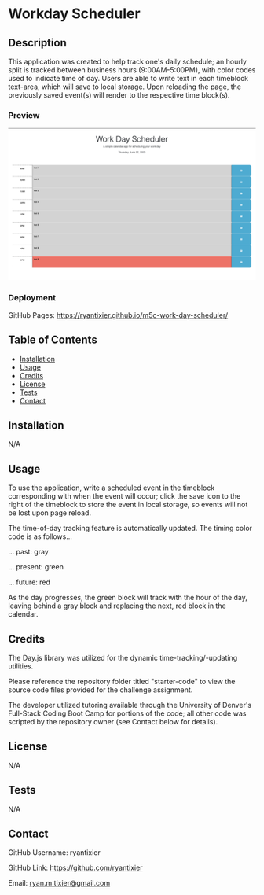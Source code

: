 # Workday Scheduler

## Description

This application was created to help track one's daily schedule; an hourly split is tracked between business hours (9:00AM-5:00PM), with color codes used to indicate time of day. Users are able to write text in each timeblock text-area, which will save to local storage. Upon reloading the page, the previously saved event(s) will render to the respective time block(s).

### Preview

![Screenshot of Home Page](./Assets/screenshots/Screenshot%20Home%20Page.png)

### Deployment

GitHub Pages:
https://ryantixier.github.io/m5c-work-day-scheduler/

## Table of Contents

- [Installation](#installation)
- [Usage](#usage)
- [Credits](#credits)
- [License](#license)
- [Tests](#tests)
- [Contact](#contact)

## Installation

N/A

## Usage

To use the application, write a scheduled event in the timeblock corresponding with when the event will occur; click the save icon to the right of the timeblock to store the event in local storage, so events will not be lost upon page reload.

The time-of-day tracking feature is automatically updated. The timing color code is as follows...

... past: gray

... present: green

... future: red

As the day progresses, the green block will track with the hour of the day, leaving behind a gray block and replacing the next, red block in the calendar.

## Credits

The Day.js library was utilized for the dynamic time-tracking/-updating utilities.

Please reference the repository folder titled "starter-code" to view the source code files provided for the challenge assignment.

The developer utilized tutoring available through the University of Denver's Full-Stack Coding Boot Camp for portions of the code; all other code was scripted by the repository owner (see Contact below for details).

## License

N/A

## Tests

N/A

## Contact

GitHub Username: ryantixier

GitHub Link: https://github.com/ryantixier

Email: ryan.m.tixier@gmail.com
